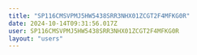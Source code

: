 ```yaml
---
title: "SP116CMSVPMJ5HW5438SRR3NHX01ZCGT2F4MFKG0R"
date: 2024-10-14T09:31:56.017Z
user: SP116CMSVPMJ5HW5438SRR3NHX01ZCGT2F4MFKG0R
layout: "users"
---
```

    